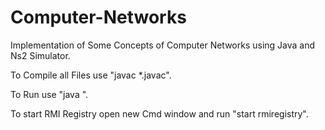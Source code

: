 # Computer-Networks

Implementation of Some Concepts of Computer Networks using Java and Ns2 Simulator.

To Compile all Files use "javac *.javac".

To Run use "java <filename>".

To start RMI Registry open new Cmd window and run "start rmiregistry".
